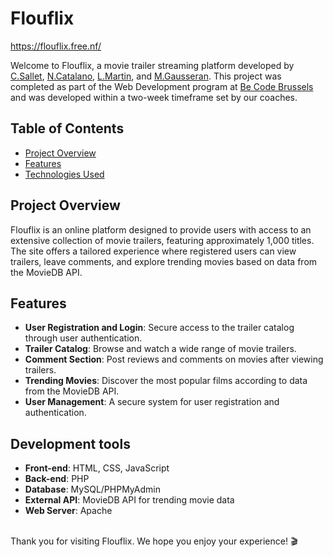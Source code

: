 # Flouflix
https://flouflix.free.nf/

Welcome to Flouflix, a movie trailer streaming platform developed by [C.Sallet](https://github.com/celiasallet), [N.Catalano](https://github.com/cartalano), [L.Martin](https://github.com/gigithegiraffe), and [M.Gausseran](https://github.com/mgausseran). This project was completed as part of the Web Development program at [Be Code Brussels](https://github.com/becodeorg) and was developed within a two-week timeframe set by our coaches.

## Table of Contents
- [Project Overview](#project-overview)
- [Features](#features)
- [Technologies Used](#technologies-used)

## Project Overview
Flouflix is an online platform designed to provide users with access to an extensive collection of movie trailers, featuring approximately 1,000 titles. The site offers a tailored experience where registered users can view trailers, leave comments, and explore trending movies based on data from the MovieDB API.

## Features
- **User Registration and Login**: Secure access to the trailer catalog through user authentication.
- **Trailer Catalog**: Browse and watch a wide range of movie trailers.
- **Comment Section**: Post reviews and comments on movies after viewing trailers.
- **Trending Movies**: Discover the most popular films according to data from the MovieDB API.
- **User Management**: A secure system for user registration and authentication.

## Development tools
- **Front-end**: HTML, CSS, JavaScript
- **Back-end**: PHP
- **Database**: MySQL/PHPMyAdmin
- **External API**: MovieDB API for trending movie data
- **Web Server**: Apache

<br>
Thank you for visiting Flouflix. We hope you enjoy your experience! 🎬

